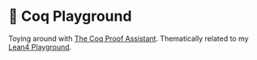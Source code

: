 # 🐓 Coq Playground

Toying around with [The Coq Proof Assistant]. Thematically related to my [Lean4 Playground].

[The Coq Proof Assistant]: https://coq.inria.fr/
[Lean4 Playground]: https://github.com/sunsided/lean4-playground

